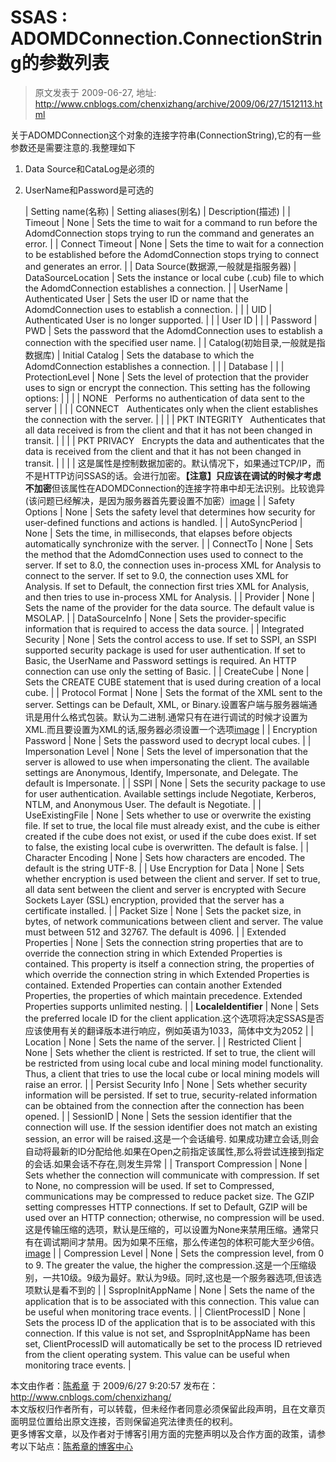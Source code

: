 # SSAS : ADOMDConnection.ConnectionString的参数列表 
> 原文发表于 2009-06-27, 地址: http://www.cnblogs.com/chenxizhang/archive/2009/06/27/1512113.html 


 关于ADOMDConnection这个对象的连接字符串(ConnectionString),它的有一些参数还是需要注意的.我整理如下

 1. Data Source和CataLog是必须的

 2. UserName和Password是可选的

 

    |  Setting name(名称) | Setting aliases(别名) | Description(描述) |
| Timeout | None | Sets the time to wait for a command to run before the AdomdConnection stops trying to run the command and generates an error. |
| Connect Timeout | None | Sets the time to wait for a connection to be established before the AdomdConnection stops trying to connect and generates an error. |
| Data Source(数据源,一般就是指服务器) | DataSourceLocation | Sets the instance or local cube (.cub) file to which the AdomdConnection establishes a connection. |
| UserName | Authenticated User | Sets the user ID or name that the AdomdConnection uses to establish a connection. |
|  | UID | Authenticated User is no longer supported. |
|  | User ID |  |
| Password | PWD | Sets the password that the AdomdConnection uses to establish a connection with the specified user name. |
| Catalog(初始目录,一般就是指数据库) | Initial Catalog | Sets the database to which the AdomdConnection establishes a connection. |
|  | Database |  |
| ProtectionLevel | None | Sets the level of protection that the provider uses to sign or encrypt the connection. This setting has the following options: |
|  |  | NONE   Performs no authentication of data sent to the server |
|  |  | CONNECT   Authenticates only when the client establishes the connection with the server. |
|  |  | PKT INTEGRITY   Authenticates that all data received is from the client and that it has not been changed in transit. |
|  |  | PKT PRIVACY   Encrypts the data and authenticates that the data is received from the client and that it has not been changed in transit. |
|  |  | 这是属性是控制数据加密的。默认情况下，如果通过TCP/IP，而不是HTTP访问SSAS的话。会进行加密。**【注意】只应该在调试的时候才考虑不加密**但该属性在ADOMDConnection的连接字符串中却无法识别。比较诡异(该问题已经解决，是因为服务器首先要设置不加密）[image](http://images.cnblogs.com/cnblogs_com/chenxizhang/WindowsLiveWriter/SSASADOMDConnection.ConnectionString_601C/image_6.png) |
| Safety Options | None | Sets the safety level that determines how security for user-defined functions and actions is handled. |
| AutoSyncPeriod | None | Sets the time, in milliseconds, that elapses before objects automatically synchronize with the server. |
| ConnectTo | None | Sets the method that the AdomdConnection uses used to connect to the server. If set to 8.0, the connection uses in-process XML for Analysis to connect to the server. If set to 9.0, the connection uses XML for Analysis. If set to Default, the connection first tries XML for Analysis, and then tries to use in-process XML for Analysis. |
| Provider | None | Sets the name of the provider for the data source. The default value is MSOLAP. |
| DataSourceInfo | None | Sets the provider-specific information that is required to access the data source. |
| Integrated Security | None | Sets the control access to use. If set to SSPI, an SSPI supported security package is used for user authentication. If set to Basic, the UserName and Password settings is required. An HTTP connection can use only the setting of Basic. |
| CreateCube | None | Sets the CREATE CUBE statement that is used during creation of a local cube. |
| Protocol Format | None | Sets the format of the XML sent to the server. Settings can be Default, XML, or Binary.设置客户端与服务器端通讯是用什么格式包装。默认为二进制.通常只有在进行调试的时候才设置为XML.而且要设置为XML的话,服务器必须设置一个选项[image](http://images.cnblogs.com/cnblogs_com/chenxizhang/WindowsLiveWriter/SSASADOMDConnection.ConnectionString_601C/image_2.png)  |
| Encryption Password | None | Sets the password used to decrypt local cubes. |
| Impersonation Level | None | Sets the level of impersonation that the server is allowed to use when impersonating the client. The available settings are Anonymous, Identify, Impersonate, and Delegate. The default is Impersonate. |
| SSPI | None | Sets the security package to use for user authentication. Available settings include Negotiate, Kerberos, NTLM, and Anonymous User. The default is Negotiate. |
| UseExistingFile | None | Sets whether to use or overwrite the existing file. If set to true, the local file must already exist, and the cube is either created if the cube does not exist, or used if the cube does exist. If set to false, the existing local cube is overwritten. The default is false. |
| Character Encoding | None | Sets how characters are encoded. The default is the string UTF-8. |
| Use Encryption for Data | None | Sets whether encryption is used between the client and server. If set to true, all data sent between the client and server is encrypted with Secure Sockets Layer (SSL) encryption, provided that the server has a certificate installed. |
| Packet Size | None | Sets the packet size, in bytes, of network communications between client and server. The value must between 512 and 32767. The default is 4096. |
| Extended Properties | None | Sets the connection string properties that are to override the connection string in which Extended Properties is contained. This property is itself a connection string, the properties of which override the connection string in which Extended Properties is contained. Extended Properties can contain another Extended Properties, the properties of which maintain precedence. Extended Properties supports unlimited nesting. |
| **LocaleIdentifier** | None | Sets the preferred locale ID for the client application.这个选项将决定SSAS是否应该使用有关的翻译版本进行响应，例如英语为1033，简体中文为2052 |
| Location | None | Sets the name of the server. |
| Restricted Client | None | Sets whether the client is restricted. If set to true, the client will be restricted from using local cube and local mining model functionality. Thus, a client that tries to use the local cube or local mining models will raise an error. |
| Persist Security Info | None | Sets whether security information will be persisted. If set to true, security-related information can be obtained from the connection after the connection has been opened. |
| SessionID | None | Sets the session identifier that the connection will use. If the session identifier does not match an existing session, an error will be raised.这是一个会话编号. 如果成功建立会话,则会自动将最新的ID分配给他.如果在Open之前指定该属性,那么将尝试连接到指定的会话.如果会话不存在,则发生异常 |
| Transport Compression | None | Sets whether the connection will communicate with compression. If set to None, no compression will be used. If set to Compressed, communications may be compressed to reduce packet size. The GZIP setting compresses HTTP connections. If set to Default, GZIP will be used over an HTTP connection; otherwise, no compression will be used.这是传输压缩的选项，默认是压缩的，可以设置为None来禁用压缩。通常只有在调试期间才禁用。因为如果不压缩，那么传递包的体积可能大至少6倍。[image](http://images.cnblogs.com/cnblogs_com/chenxizhang/WindowsLiveWriter/SSASADOMDConnection.ConnectionString_601C/image_4.png)  |
| Compression Level | None | Sets the compression level, from 0 to 9. The greater the value, the higher the compression.这是一个压缩级别，一共10级。9级为最好。默认为9级。同时,这也是一个服务器选项,但该选项默认是看不到的 |
| SspropInitAppName | None | Sets the name of the application that is to be associated with this connection. This value can be useful when monitoring trace events. |
| ClientProcessID | None | Sets the process ID of the application that is to be associated with this connection. If this value is not set, and SspropInitAppName has been set, ClientProcessID will automatically be set to the process ID retrieved from the client operating system. This value can be useful when monitoring trace events.  |

 本文由作者：[陈希章](http://www.xizhang.com) 于 2009/6/27 9:20:57 发布在：<http://www.cnblogs.com/chenxizhang/>  
 本文版权归作者所有，可以转载，但未经作者同意必须保留此段声明，且在文章页面明显位置给出原文连接，否则保留追究法律责任的权利。   
 更多博客文章，以及作者对于博客引用方面的完整声明以及合作方面的政策，请参考以下站点：[陈希章的博客中心](http://www.xizhang.com/blog.htm) 
